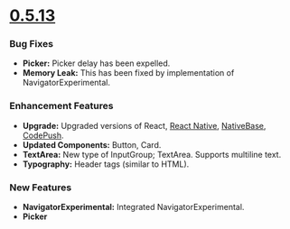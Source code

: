 
# [0.5.13](https://github.com/GeekyAnts/NativeBase-KitchenSink/releases/tag/v0.5.13)

### Bug Fixes

- **Picker:** Picker delay has been expelled.
- **Memory Leak:** This has been fixed by implementation of NavigatorExperimental.

### Enhancement Features

- **Upgrade:** Upgraded versions of React, [React Native](https://facebook.github.io/react-native/), [NativeBase](http://nativebase.io/), [CodePush](https://github.com/Microsoft/react-native-code-push).
- **Updated Components:** Button, Card.
- **TextArea:** New type of InputGroup; TextArea. Supports multiline text.
- **Typography:** Header tags (similar to HTML).


### New Features

- **NavigatorExperimental:** Integrated NavigatorExperimental.
- **Picker**
